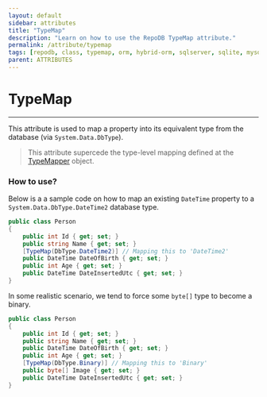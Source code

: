 ```yaml
---
layout: default
sidebar: attributes
title: "TypeMap"
description: "Learn on how to use the RepoDB TypeMap attribute."
permalink: /attribute/typemap
tags: [repodb, class, typemap, orm, hybrid-orm, sqlserver, sqlite, mysql, postgresql]
parent: ATTRIBUTES
---
```


# TypeMap

---

This attribute is used to map a property into its equivalent type from the database (via `System.Data.DbType`).

> This attribute supercede the type-level mapping defined at the [TypeMapper](/mapper/typemapper) object.

### How to use?

Below is a a sample code on how to map an existing `DateTime` property to a `System.Data.DbType.DateTime2` database type.

```csharp
public class Person
{
    public int Id { get; set; }
    public string Name { get; set; }
    [TypeMap(DbType.DateTime2)] // Mapping this to 'DateTime2'
    public DateTime DateOfBirth { get; set; }
    public int Age { get; set; }
    public DateTime DateInsertedUtc { get; set; }
}
```

In some realistic scenario, we tend to force some `byte[]` type to become a binary.

```csharp
public class Person
{
    public int Id { get; set; }
    public string Name { get; set; }
    public DateTime DateOfBirth { get; set; }
    public int Age { get; set; }
    [TypeMap(DbType.Binary)] // Mapping this to 'Binary'
    public byte[] Image { get; set; }
    public DateTime DateInsertedUtc { get; set; }
}
```